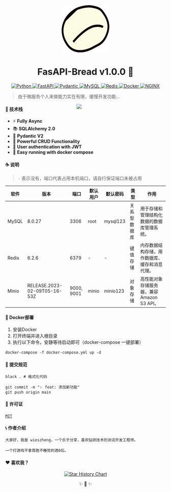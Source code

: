<div align="center" >
  <img src="docs/icon.svg" alt="icon" width="150px" height="150px">
  <h1>
    FasAPI-Bread v1.0.0 👋
  </h1>
</div>


<p align="center" >
  <a href="">
      <img src="https://img.shields.io/badge/Python-3776AB?style=for-the-badge&logo=python&logoColor=white" alt="Python" height="25">
  </a>
  <a href="https://fastapi.tiangolo.com">
      <img src="https://img.shields.io/badge/FastAPI-005571?style=for-the-badge&logo=fastapi" alt="FastAPI" height="25">
  </a>
  <a href="https://docs.pydantic.dev/2.4/">
      <img src="https://img.shields.io/badge/Pydantic-E92063?logo=pydantic&logoColor=fff&style=for-the-badge" alt="Pydantic" height="25">
  </a>
  <a href="https://www.mysql.org">
      <img src="https://img.shields.io/badge/MySQL-316192?style=for-the-badge&logo=mysql&logoColor=white" alt="MySQL" height="25">
  </a>
  <a href="https://redis.io">
      <img src="https://img.shields.io/badge/Redis-DC382D?logo=redis&logoColor=fff&style=for-the-badge" alt="Redis" height="25">
  </a>
  <a href="https://docs.docker.com/compose/">
      <img src="https://img.shields.io/badge/Docker-2496ED?logo=docker&logoColor=fff&style=for-the-badge" alt="Docker" height="25">
  </a>
  <a href="https://nginx.org/en/">
      <img src="https://img.shields.io/badge/NGINX-009639?logo=nginx&logoColor=fff&style=for-the-badge" alt=NGINX height="25">
  </a>
</p>


> 由于微服务个人来做能力实在有限，缓慢开发功能...

<img align='right' src="https://media.giphy.com/media/qgQUggAC3Pfv687qPC/giphy.gif" width="280">

#### 🎉 技术栈

- ⚡️ **Fully Async**
- 📚 **SQLAlchemy 2.0**
- 🚀 **Pydantic V2**
- 🦾 **Powerful CRUD Functionality**
- 🔐 **User authentication with JWT**
- 🚚 **Easy running with docker compose**

#### ☕ 说明

> `-` 表示没有，端口代表占用本机端口，请自行保证端口未被占用

| 软件    | 版本                           | 端口         | 默认用户  | 默认密码     | 类型     | 作用                           |
|-------|------------------------------|------------|-------|----------|--------|------------------------------|
| MySQL | 8.0.27                       | 3306       | root  | mysql123 | 关系型数据库 | 用于存储和管理结构化数据的数据库管理系统。        |
| Redis | 6.2.6                        | 6379       | -     | -        | 键值存储   | 内存数据结构存储，用作数据库、缓存和消息代理。      |
| Minio | RELEASE.2023-02-09T05-16-53Z | 9000, 9001 | minio | minio123 | 对象存储   | 高性能对象存储服务器，兼容 Amazon S3 API。 |

#### 🎃 Docker部署

1. 安装Docker
2. 打开终端并进入根目录
3. 执行以下命令，安静等待启动即可（docker-compose 一键部署）

```shell
docker-compose -f docker-compose.yml up -d
```

#### 🍰 提交规范

```shell
black . # 格式化代码

git commit -m "✨ feat: 添加新功能"
git push origin main
```

#### 🔐 许可证

[`MIT`](LICENSE)

#### 📞 作者介绍

    大家好，我是 wieszheng，一个乐于分享，喜欢钻研技术的测试开发工程师。

    一个打游戏不拿首胜不睡觉的酒0后。

#### ❤️ 喜欢我？

<p align="center">
<a href="https://star-history.com/#wieszheng/nread">
  <picture>
    <source media="(prefers-color-scheme: dark)" srcset="https://api.star-history.com/svg?repos=wieszheng/nread&type=Date&title=50&theme=dark" />
    <source media="(prefers-color-scheme: light)" srcset="https://api.star-history.com/svg?repos=wieszheng/nread&type=Date&title=50" />
    <img alt="Star History Chart" src="https://api.star-history.com/svg?repos=wieszheng/nread&type=Date" />
  </picture>
</a>
</p>

<div align="center">
✨ 🍰 ✨
</div>